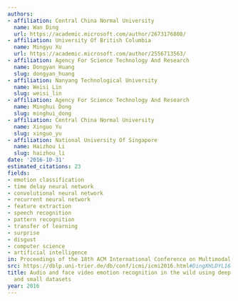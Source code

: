```yaml
---
authors:
- affiliation: Central China Normal University
  name: Wan Ding
  url: https://academic.microsoft.com/author/2673176808/
- affiliation: University Of British Columbia
  name: Mingyu Xu
  url: https://academic.microsoft.com/author/2556713563/
- affiliation: Agency For Science Technology And Research
  name: Dongyan Huang
  slug: dongyan_huang
- affiliation: Nanyang Technological University
  name: Weisi Lin
  slug: weisi_lin
- affiliation: Agency For Science Technology And Research
  name: Minghui Dong
  slug: minghui_dong
- affiliation: Central China Normal University
  name: Xinguo Yu
  slug: xinguo_yu
- affiliation: National University Of Singapore
  name: Haizhou Li
  slug: haizhou_li
date: '2016-10-31'
estimated_citations: 23
fields:
- emotion classification
- time delay neural network
- convolutional neural network
- recurrent neural network
- feature extraction
- speech recognition
- pattern recognition
- transfer of learning
- surprise
- disgust
- computer science
- artificial intelligence
in: Proceedings of the 18th ACM International Conference on Multimodal Interaction
src: https://dblp.uni-trier.de/db/conf/icmi/icmi2016.html#DingXHLDYL16
title: Audio and face video emotion recognition in the wild using deep neural networks
  and small datasets
year: 2016
---
```

